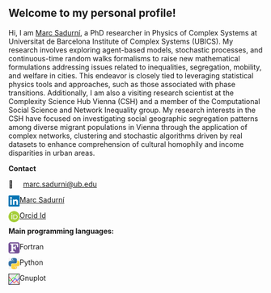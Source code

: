## Welcome to my personal profile! ##

Hi, I am [Marc Sadurní](https://www.linkedin.com/in/marcsadurní/), a PhD researcher in Physics of Complex Systems at Universitat de Barcelona Institute of Complex Systems (UBICS). My research involves exploring agent-based models, stochastic processes, and continuous-time random walks formalisms to raise new mathematical formulations addressing issues related to inequalities, segregation, mobility, and welfare in cities. This endeavor is closely tied to leveraging statistical physics tools and approaches, such as those associated with phase transitions. Additionally, I am also a visiting research scientist at the Complexity Science Hub Vienna (CSH) and a member of the Computational Social Science and Network Inequality group. My research interests in the CSH have focused on investigating social geographic segregation patterns among diverse migrant populations in Vienna through the application of complex networks, clustering and stochastic algorithms driven by real datasets to enhance comprehension of cultural homophily and income disparities in urban areas.

**Contact**

:envelope_with_arrow:  &nbsp; &nbsp;  marc.sadurni@ub.edu

<img align="left" alt="Marc Sadurní" width="22px" src="https://github.com/MarcSadurniParera/MarcSadurniParera/blob/main/Logos/LinkedIn.png" /> [Marc Sadurní](https://www.linkedin.com/in/marcsadurní/)

<img align="left" alt="Orcid Id" width="22px" src="https://github.com/MarcSadurniParera/MarcSadurniParera/blob/main/Logos/ORCID_iD.png" /> [Orcid Id](https://orcid.org/0000-0002-9870-5513)

**Main programming languages:**

<img align="left" alt="Fortran" width="22px" src="https://github.com/MarcSadurniParera/MarcSadurniParera/blob/main/Logos/Fortran.png" />Fortran

<img align="left" alt="Python" width="22px" src="https://github.com/MarcSadurniParera/MarcSadurniParera/blob/main/Logos/python.jpg" />Python

<img align="left" alt="gnuplot" width="22px" src="https://github.com/MarcSadurniParera/MarcSadurniParera/blob/main/Logos/gnuplot.png" />Gnuplot

<!---
- 👋 Hi, I’m @ocabanas
- 👀 I’m interested in ...
- 🌱 I’m currently learning ...
- 💞️ I’m looking to collaborate on ...
- 📫 How to reach me ...

ocabanas/ocabanas is a ✨ special ✨ repository because its `README.md` (this file) appears on your GitHub profile.
You can click the Preview link to take a look at your changes.
--->
